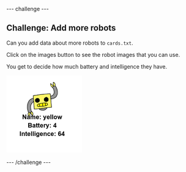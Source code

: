 \--- challenge \---

## Challenge: Add more robots

Can you add data about more robots to `cards.txt`.

Click on the images button to see the robot images that you can use.

You get to decide how much battery and intelligence they have.

![screenshot](images/robotrumps-yellow.png)

\--- /challenge \---
